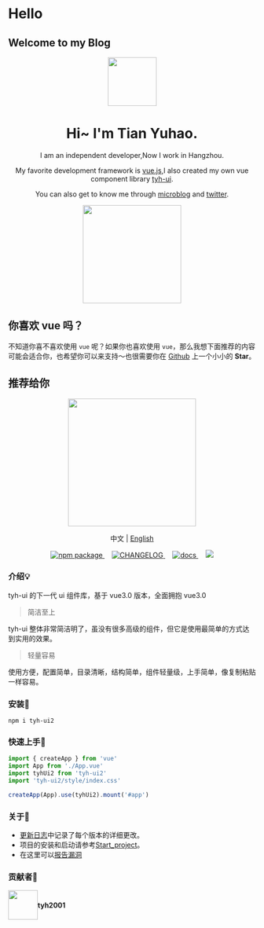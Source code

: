 # Hello

## Welcome to my Blog

<p align="center">
  <img height="99px" src="https://tianyuhao.cn/images/my.png">
</p>

<h1 align="center">Hi~ I'm Tian Yuhao.</h1>

<p align="center">I am an independent developer,Now I work in Hangzhou.</p>

<p align="center">My favorite development framework is <a href="https://v3.cn.vuejs.org" target="_back">vue.js</a>,I also created my own vue component library <a href="https://tianyuhao.cn/tyhui/v3" target="_back">tyh-ui</a>.</p>

<p align="center">You can also get to know me through <a href="https://weibo.com/tyh2001" target="_back">microblog</a> and <a href="https://twitter.com/tyh20011" target="_back">twitter</a>.</p>

<p align="center">
  <a href="https://github.com/Tyh2001/tyh-ui2" target="_back">
    <img height="200px" src="https://github-readme-stats.vercel.app/api?username=Tyh2001">
  </a>
</p>

## 你喜欢 vue 吗？

不知道你喜不喜欢使用 `vue` 呢？如果你也喜欢使用 `vue`，那么我想下面推荐的内容可能会适合你，也希望你可以来支持～也很需要你在 [Github](https://github.com/Tyh2001/tyh-ui2) 上一个小小的 **Star**。

## 推荐给你

<p align="center">
  <img height="260px" src="https://tianyuhao.cn/images/tyh-ui/tyh-ui2-logo.svg">
</p>

<p align="center">
  中文 | <a href="https://github.com/Tyh2001/tyh-ui2/blob/master/README.md">English</a>
</p>

<p align="center">
  <a href="https://www.npmjs.com/package/tyh-ui2">
    <img src="https://badgen.net/npm/v/tyh-ui2" alt="npm package">
  </a>
  <a style="margin-left:15px;" href="https://github.com/Tyh2001/tyh-ui2/blob/master/CHANGELOG.md">
    <img src="https://img.shields.io/badge/tyh--ui2-CHANGELOG-orange" alt="CHANGELOG">
  </a>
  <a style="margin-left:15px;" href="https://tianyuhao.cn/tyhui/v3">
    <img src="https://img.shields.io/badge/tyh--ui2-docs-red" alt="docs">
  </a>
  <a style="margin-left:15px;" href="https://github.com/Tyh2001/tyh-ui2/blob/master/README.md">
    <img src="https://img.shields.io/badge/tyh--ui2-README__en-yellowgreen">
  </a>
</p>

### 介绍:bulb:

tyh-ui 的下一代 ui 组件库，基于 vue3.0 版本，全面拥抱 vue3.0

> 简洁至上

tyh-ui 整体非常简洁明了，虽没有很多高级的组件，但它是使用最简单的方式达到实用的效果。

> 轻量容易

使用方便，配置简单，目录清晰，结构简单，组件轻量级，上手简单，像复制粘贴一样容易。

### 安装:wrench:

```shell
npm i tyh-ui2
```

### 快速上手:key:

```js
import { createApp } from 'vue'
import App from './App.vue'
import tyhUi2 from 'tyh-ui2'
import 'tyh-ui2/style/index.css'

createApp(App).use(tyhUi2).mount('#app')
```

### 关于:page_facing_up:

- [更新日志](https://github.com/Tyh2001/tyh-ui2/blob/master/CHANGELOG.md)中记录了每个版本的详细更改。
- 项目的安装和启动请参考[Start_project](https://github.com/Tyh2001/tyh-ui2/blob/master/Start_project.md)。
- 在这里可以[报告漏洞](https://github.com/Tyh2001/tyh-ui2/blob/master/SECURITY.md)

### 贡献者:wave:

<div style="display: flex; align-items: center;">
  <img style=" float: left;" height="60px" src="https://www.hualigs.cn/image/608132a6c15b2.jpg">
  <h4 style="display: inline-block;">tyh2001</h4>
</div>
